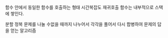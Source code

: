 함수 안에서 동일한 함수를 호출하는 형태
시간복잡도 
재귀호출 함수는 내부적으로 스택에 쌓인다.

분할 정복
문제를 나눌 수없을 때까지 나누어서 각각을 풀어서 다시 합병하여 문제의 답을 얻는 알고리즘
